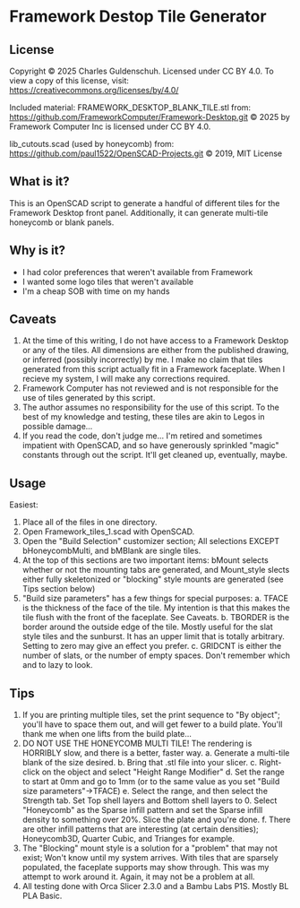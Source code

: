 # Framework Destop Tile Generator

## License

Copyright © 2025 Charles Guldenschuh.  Licensed under CC BY 4.0.
To view a copy of this license, visit:
    https://creativecommons.org/licenses/by/4.0/

Included material:
    FRAMEWORK_DESKTOP_BLANK_TILE.stl from:
        https://github.com/FrameworkComputer/Framework-Desktop.git
    © 2025 by Framework Computer Inc is licensed under CC BY 4.0.


lib_cutouts.scad (used by honeycomb) from:
        https://github.com/paul1522/OpenSCAD-Projects.git
    © 2019, MIT License

## What is it?

This is an OpenSCAD script to generate a handful of different tiles
for the Framework Desktop front panel.  Additionally, it can generate
multi-tile honeycomb or blank panels.

## Why is it?

* I had color preferences that weren't available from Framework
* I wanted some logo tiles that weren't available
* I'm a cheap SOB with time on my hands

## Caveats

1. At the time of this writing, I do not have access to a Framework
Desktop or any of the tiles.  All dimensions are either from the published
drawing, or inferred (possibly incorrectly) by me.  I make no claim that
tiles generated from this script actually fit in a Framework faceplate.
When I recieve my system, I will make any corrections required.
2. Framework Computer has not reviewed and is not responsible for the use
of tiles generated by this script.
3. The author assumes no responsibility for the use of this script.  To
the best of my knowledge and testing, these tiles are akin to Legos in
possible damage...
4. If you read the code, don't judge me... I'm retired and sometimes impatient
with OpenSCAD, and so have generously sprinkled "magic" constants through out
the script.  It'll get cleaned up, eventually, maybe.


## Usage

Easiest:
1. Place all of the files in one directory.
2. Open Framework_tiles_1.scad with OpenSCAD.
3. Open the "Build Selection" customizer section; All selections EXCEPT
bHoneycombMulti, and bMBlank are single tiles.
4. At the top of this sections are two important items:  bMount selects
whether or not the mounting tabs are generated, and Mount_style slects
either fully skeletonized or "blocking" style mounts are generated (see Tips
section below)
5. "Build size parameters" has a few things for special purposes:
a. TFACE is the thickness of the face of the tile.  My intention is that this
makes the tile flush with the front of the faceplate.  See Caveats.
b. TBORDER is the border around the outside edge of the tile.  Mostly useful
for the slat style tiles and the sunburst. It has an upper
limit that is totally arbitrary.  Setting to zero may give an effect you
prefer.
c. GRIDCNT is either the number of slats, or the number of empty spaces.
Don't remember which and to lazy to look.


## Tips

1. If you are printing multiple tiles, set the print sequence to "By object"; you'll
have to space them out, and will get fewer to a build plate.  You'll thank me when
one lifts from the build plate...
2. DO NOT USE THE HONEYCOMB MULTI TILE!  The rendering is HORRIBLY slow, and
there is a better, faster way.
a. Generate a multi-tile blank of the size desired.
b. Bring that .stl file into your slicer.
c. Right-click on the object and select "Height Range Modifier"
d. Set the range to start at 0mm and go to 1mm (or to the same value
as you set "Build size parameters"->TFACE)
e. Select the range, and then select  the Strength tab.  Set Top shell layers
and Bottom shell layers to 0. Select "Honeycomb" as the Sparse infill pattern
and set the Sparse infill density to something over 20%.  Slice the plate and
you're done.
f. There are other infill patterns that are interesting (at certain densities);
Honeycomb3D, Quarter Cubic, and Trianges for example.
3. The "Blocking" mount style is a solution for a "problem" that may not exist;
Won't know until my system arrives.  With tiles that are sparsely populated, the
faceplate supports may show through.  This was my attempt to work around it.
Again, it may not be a problem at all.
4. All testing done with Orca Slicer 2.3.0 and a Bambu Labs P1S.  Mostly BL PLA Basic.

